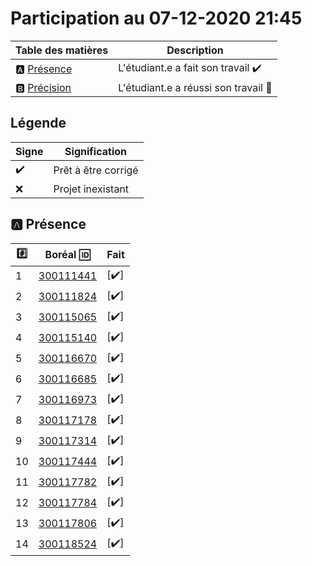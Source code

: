 # Participation au 07-12-2020 21:45

| Table des matières            | Description                                             |
|-------------------------------|---------------------------------------------------------|
| :a: [Présence](#a-présence)   | L'étudiant.e a fait son travail    :heavy_check_mark:   |
| :b: [Précision](#b-précision) | L'étudiant.e a réussi son travail  :tada:               |

## Légende

| Signe              | Signification                 |
|--------------------|-------------------------------|
| :heavy_check_mark: | Prêt à être corrigé           |
| :x:                | Projet inexistant             |

## :a: Présence

|:hash:| Boréal :id:                | Fait               |
|------|----------------------------|--------------------|
| 1 | [300111441](../300111441/README.md) | [:heavy_check_mark:] |
| 2 | [300111824](../300111824/README.md) | [:heavy_check_mark:] |
| 3 | [300115065](../300115065/README.md) | [:heavy_check_mark:] |
| 4 | [300115140](../300115140/README.md) | [:heavy_check_mark:] |
| 5 | [300116670](../300116670/README.md) | [:heavy_check_mark:] |
| 6 | [300116685](../300116685/README.md) | [:heavy_check_mark:] |
| 7 | [300116973](../300116973/README.md) | [:heavy_check_mark:] |
| 8 | [300117178](../300117178/README.md) | [:heavy_check_mark:] |
| 9 | [300117314](../300117314/README.md) | [:heavy_check_mark:] |
| 10 | [300117444](../300117444/README.md) | [:heavy_check_mark:] |
| 11 | [300117782](../300117782/README.md) | [:heavy_check_mark:] |
| 12 | [300117784](../300117784/README.md) | [:heavy_check_mark:] |
| 13 | [300117806](../300117806/README.md) | [:heavy_check_mark:] |
| 14 | [300118524](../300118524/README.md) | [:heavy_check_mark:] |
